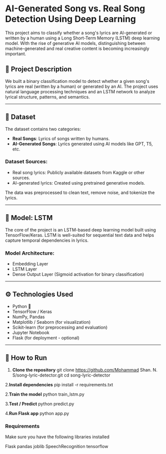 # AI-Generated Song vs. Real Song Detection Using Deep Learning

This project aims to classify whether a song's lyrics are AI-generated or written by a human using a Long Short-Term Memory (LSTM) deep learning model. With the rise of generative AI models, distinguishing between machine-generated and real creative content is becoming increasingly important.

## 📌 Project Description

We built a binary classification model to detect whether a given song's lyrics are real (written by a human) or generated by an AI. The project uses natural language processing techniques and an LSTM network to analyze lyrical structure, patterns, and semantics.

---

## 📂 Dataset

The dataset contains two categories:
- **Real Songs**: Lyrics of songs written by humans.
- **AI-Generated Songs**: Lyrics generated using AI models like GPT, T5, etc.

### Dataset Sources:
- Real song lyrics: Publicly available datasets from Kaggle or other sources.
- AI-generated lyrics: Created using pretrained generative models.

The data was preprocessed to clean text, remove noise, and tokenize the lyrics.

---

## 🧠 Model: LSTM

The core of the project is an LSTM-based deep learning model built using TensorFlow/Keras. LSTM is well-suited for sequential text data and helps capture temporal dependencies in lyrics.

### Model Architecture:
- Embedding Layer
- LSTM Layer
- Dense Output Layer (Sigmoid activation for binary classification)

---

## ⚙️ Technologies Used

- Python 🐍
- TensorFlow / Keras
- NumPy, Pandas
- Matplotlib / Seaborn (for visualization)
- Scikit-learn (for preprocessing and evaluation)
- Jupyter Notebook
- Flask (for deployment - optional)

---

## 🚀 How to Run

1. **Clone the repository**
   git clone https://github.com/Mohammad Shan. N. S/song-lyric-detector.git
   cd song-lyric-detector
   
2.**Install dependencies**
  pip install -r requirements.txt

2.**Train the model**
  python train_lstm.py

3.**Test / Predict**
  python predict.py

4.**Run Flask app**
  python app.py

### Requirements
Make sure you have the following libraries installed

Flask
pandas
joblib
SpeechRecognition
tensorflow

